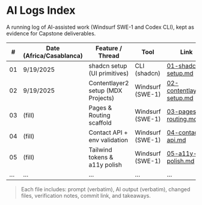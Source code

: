 # AI Logs Index

A running log of AI-assisted work (Windsurf SWE-1 and Codex CLI), kept as evidence for Capstone deliverables.

| # | Date (Africa/Casablanca) | Feature / Thread | Tool | Link |
|---|---------------------------|------------------|------|------|
| 01 | 9/19/2025 | shadcn setup (UI primitives) | CLI (shadcn) | [01-shadcn-setup.md](./01-shadcn-setup.md) |
| 02 | 9/19/2025 | Contentlayer2 setup (MDX Projects) | Windsurf (SWE-1) | [02-contentlayer-setup.md](./02-contentlayer-setup.md) |
| 03 | (fill) | Pages & Routing scaffold | Windsurf (SWE-1) | [03-pages-routing.md](./03-pages-routing.md) |
| 04 | (fill) | Contact API + env validation | Windsurf (SWE-1) | [04-contact-api.md](./04-contact-api.md) |
| 05 | (fill) | Tailwind tokens & a11y polish | Windsurf (SWE-1) | [05-a11y-polish.md](./05-a11y-polish.md) |
| … | … | … | … | … |

> Each file includes: prompt (verbatim), AI output (verbatim), changed files, verification notes, commit link, and takeaways.
